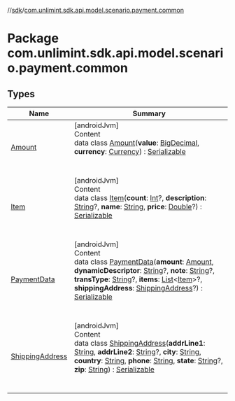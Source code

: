 //[sdk](../../index.md)/[com.unlimint.sdk.api.model.scenario.payment.common](index.md)



# Package com.unlimint.sdk.api.model.scenario.payment.common  


## Types  
  
|  Name |  Summary | 
|---|---|
| <a name="com.unlimint.sdk.api.model.scenario.payment.common/Amount///PointingToDeclaration/"></a>[Amount](-amount/index.md)| <a name="com.unlimint.sdk.api.model.scenario.payment.common/Amount///PointingToDeclaration/"></a>[androidJvm]  <br>Content  <br>data class [Amount](-amount/index.md)(**value**: [BigDecimal](https://developer.android.com/reference/kotlin/java/math/BigDecimal.html), **currency**: [Currency](https://developer.android.com/reference/kotlin/java/util/Currency.html)) : [Serializable](https://developer.android.com/reference/kotlin/java/io/Serializable.html)  <br><br><br>|
| <a name="com.unlimint.sdk.api.model.scenario.payment.common/Item///PointingToDeclaration/"></a>[Item](-item/index.md)| <a name="com.unlimint.sdk.api.model.scenario.payment.common/Item///PointingToDeclaration/"></a>[androidJvm]  <br>Content  <br>data class [Item](-item/index.md)(**count**: [Int](https://kotlinlang.org/api/latest/jvm/stdlib/kotlin/-int/index.html)?, **description**: [String](https://kotlinlang.org/api/latest/jvm/stdlib/kotlin/-string/index.html)?, **name**: [String](https://kotlinlang.org/api/latest/jvm/stdlib/kotlin/-string/index.html), **price**: [Double](https://kotlinlang.org/api/latest/jvm/stdlib/kotlin/-double/index.html)?) : [Serializable](https://developer.android.com/reference/kotlin/java/io/Serializable.html)  <br><br><br>|
| <a name="com.unlimint.sdk.api.model.scenario.payment.common/PaymentData///PointingToDeclaration/"></a>[PaymentData](-payment-data/index.md)| <a name="com.unlimint.sdk.api.model.scenario.payment.common/PaymentData///PointingToDeclaration/"></a>[androidJvm]  <br>Content  <br>data class [PaymentData](-payment-data/index.md)(**amount**: [Amount](-amount/index.md), **dynamicDescriptor**: [String](https://kotlinlang.org/api/latest/jvm/stdlib/kotlin/-string/index.html)?, **note**: [String](https://kotlinlang.org/api/latest/jvm/stdlib/kotlin/-string/index.html)?, **transType**: [String](https://kotlinlang.org/api/latest/jvm/stdlib/kotlin/-string/index.html)?, **items**: [List](https://kotlinlang.org/api/latest/jvm/stdlib/kotlin.collections/-list/index.html)<[Item](-item/index.md)>?, **shippingAddress**: [ShippingAddress](-shipping-address/index.md)?) : [Serializable](https://developer.android.com/reference/kotlin/java/io/Serializable.html)  <br><br><br>|
| <a name="com.unlimint.sdk.api.model.scenario.payment.common/ShippingAddress///PointingToDeclaration/"></a>[ShippingAddress](-shipping-address/index.md)| <a name="com.unlimint.sdk.api.model.scenario.payment.common/ShippingAddress///PointingToDeclaration/"></a>[androidJvm]  <br>Content  <br>data class [ShippingAddress](-shipping-address/index.md)(**addrLine1**: [String](https://kotlinlang.org/api/latest/jvm/stdlib/kotlin/-string/index.html), **addrLine2**: [String](https://kotlinlang.org/api/latest/jvm/stdlib/kotlin/-string/index.html)?, **city**: [String](https://kotlinlang.org/api/latest/jvm/stdlib/kotlin/-string/index.html), **country**: [String](https://kotlinlang.org/api/latest/jvm/stdlib/kotlin/-string/index.html), **phone**: [String](https://kotlinlang.org/api/latest/jvm/stdlib/kotlin/-string/index.html), **state**: [String](https://kotlinlang.org/api/latest/jvm/stdlib/kotlin/-string/index.html)?, **zip**: [String](https://kotlinlang.org/api/latest/jvm/stdlib/kotlin/-string/index.html)) : [Serializable](https://developer.android.com/reference/kotlin/java/io/Serializable.html)  <br><br><br>|

